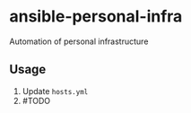 # ansible-personal-infra

Automation of personal infrastructure

## Usage

1. Update `hosts.yml`
2. #TODO
